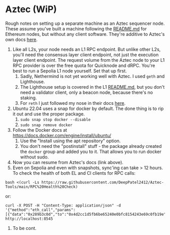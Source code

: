 # Aztec (WiP)

Rough notes on setting up a separate machine as an Aztec sequencer node. These assume you've built a machine following the [README.md](README.md) for Ethereum nodes, but without any client software. They're additive to Aztec's own docs [here](https://docs.aztec.network/the_aztec_network/guides/run_nodes/how_to_run_sequencer).

1. Like all L2s, your node needs an L1 RPC endpoint. But unlike other L2s, you'll need the consensus layer client endpoint, not just the execution layer client endpoint. The request volume from the Aztec node to your L1 RPC provider is over the free quota for Quicknode and dRPC. You're best to run a Sepolia L1 node yourself. Set that up first.
    1. Sadly, Nethermind is not yet working well with Aztec. I used `geth` and Lighthouse.
    1. The Lighthouse setup is covered in the L1 [README.md](README.md), but you don't need a validator client, only a beacon node, because there's no staking.
    1. For `reth` I just followed my nose in their docs [here](https://reth.rs/installation/overview).
1. Ubuntu 22.04 uses a snap for docker by default. The done thing is to rip it out and use the proper package.
    1. `sudo snap stop docker --disable`
    1. `sudo snap remove docker`
1. Follow the Docker docs at https://docs.docker.com/engine/install/ubuntu/
    1. Use the "Install using the apt repository" option.
    1. You don't need the "postinstall" stuff - the package already created the `docker` group and added you to it. That allows you to run docker without sudo.
1. Now you can resume from Aztec's docs (link above).
1. Even on Sepolia and even with snapshots, sync'ing can take > 12 hours. To check the health of both EL and Cl clients for RPC calls:
```
bash <(curl -Ls https://raw.githubusercontent.com/DeepPatel2412/Aztec-Tools/main/RPC%20Health%20Check)
```
or:
```
curl -X POST -H "Content-Type: application/json" -d '{"method":"eth_call","params":[{"data":"0x289b3c0d","to":"0x4d2cc1d5fb6be65240e0bfc8154243e69c0fb19e"},"latest"]}' http://localhost:8545
```
1. To be cont.
